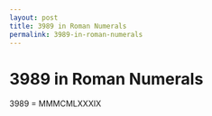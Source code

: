 ```yaml
---
layout: post
title: 3989 in Roman Numerals
permalink: 3989-in-roman-numerals
---
```


# 3989 in Roman Numerals

3989 = MMMCMLXXXIX

